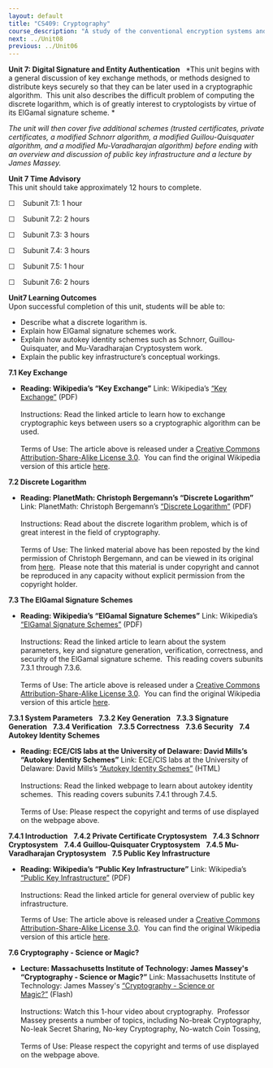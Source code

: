 ```yaml
---
layout: default
title: "CS409: Cryptography"
course_description: "A study of the conventional encryption systems and classical cryptography, exploring the use of secret key (or symmetric) cryptography, public-key (or asymmetric) cryptography, and hash functions."
next: ../Unit08
previous: ../Unit06
---
```

**Unit 7: Digital Signature and Entity Authentication** <span
id="7"></span> 
*This unit begins with a general discussion of key exchange methods, or
methods designed to distribute keys securely so that they can be later
used in a cryptographic algorithm.  This unit also describes the
difficult problem of computing the discrete logarithm, which is of
greatly interest to cryptologists by virtue of its ElGamal signature
scheme. *  
  
 *The unit will then cover five additional schemes (trusted
certificates, private certificates, a modified Schnorr algorithm, a
modified Guillou-Quisquater algorithm, and a modified Mu-Varadharajan
algorithm) before ending with an overview and discussion of public key
infrastructure and a lecture by James Massey.*

**Unit 7 Time Advisory**  
This unit should take approximately 12 hours to complete.

☐    Subunit 7.1: 1 hour

☐    Subunit 7.2: 2 hours

☐    Subunit 7.3: 3 hours

☐    Subunit 7.4: 3 hours

☐    Subunit 7.5: 1 hour

☐    Subunit 7.6: 2 hours

**Unit7 Learning Outcomes**  
Upon successful completion of this unit, students will be able to:

-   Describe what a discrete logarithm is.
-   Explain how ElGamal signature schemes work.
-   Explain how autokey identity schemes such as Schnorr,
    Guillou-Quisquater, and Mu-Varadharajan Cryptosystem work.
-   Explain the public key infrastructure’s conceptual workings.

**7.1 Key Exchange** <span id="7.1"></span> 
-   **Reading: Wikipedia’s “Key Exchange”**
    Link: Wikipedia’s [“Key
    Exchange](https://resources.saylor.org/archived/wp-content/uploads/2012/07/Key-exchange1.pdf)[”](https://resources.saylor.org/archived/wp-content/uploads/2012/07/Key-exchange1.pdf)
    (PDF)  
        
     Instructions: Read the linked article to learn how to exchange
    cryptographic keys between users so a cryptographic algorithm can be
    used.  
        
     Terms of Use: The article above is released under a [Creative
    Commons Attribution-Share-Alike License
    3.0](http://creativecommons.org/licenses/by-sa/3.0/).  You can find
    the original Wikipedia version of this article
    [here](http://en.wikipedia.org/wiki/Key_exchange).

**7.2 Discrete Logarithm** <span id="7.2"></span> 
-   **Reading: PlanetMath: Christoph Bergemann’s “Discrete Logarithm”**
    Link: PlanetMath: Christoph Bergemann’s [“Discrete
    Logarithm](https://resources.saylor.org/archived/wp-content/uploads/2012/07/CS409-7.2.pdf)[”](https://resources.saylor.org/archived/wp-content/uploads/2012/07/CS409-7.2.pdf)
    (PDF)  
        
     Instructions: Read about the discrete logarithm problem, which is
    of great interest in the field of cryptography.  
        
     Terms of Use: The linked material above has been reposted by the
    kind permission of Christoph Bergemann, and can be viewed in its
    original from
    [here](http://planetmath.org/encyclopedia/DiscreteLogarithm.html).  Please
    note that this material is under copyright and cannot be reproduced
    in any capacity without explicit permission from the copyright
    holder. 

**7.3 The ElGamal Signature Schemes** <span id="7.3"></span> 
-   **Reading: Wikipedia’s “ElGamal Signature Schemes”**
    Link: Wikipedia’s [“ElGamal Signature
    Schemes](https://resources.saylor.org/archived/wp-content/uploads/2012/07/ElGamal-signature-scheme.pdf)[”](https://resources.saylor.org/archived/wp-content/uploads/2012/07/ElGamal-signature-scheme.pdf)
    (PDF)  
        
     Instructions: Read the linked article to learn about the system
    parameters, key and signature generation, verification, correctness,
    and security of the ElGamal signature scheme.  This reading covers
    subunits 7.3.1 through 7.3.6.  
        
     Terms of Use: The article above is released under a [Creative
    Commons Attribution-Share-Alike License
    3.0](http://creativecommons.org/licenses/by-sa/3.0/).  You can find
    the original Wikipedia version of this article
    [here](http://en.wikipedia.org/wiki/ElGamal_signature_scheme).

**7.3.1 System Parameters** <span id="7.3.1"></span> 
**7.3.2 Key Generation** <span id="7.3.2"></span> 
**7.3.3 Signature Generation** <span id="7.3.3"></span> 
**7.3.4 Verification** <span id="7.3.4"></span> 
**7.3.5 Correctness** <span id="7.3.5"></span> 
**7.3.6 Security** <span id="7.3.6"></span> 
**7.4 Autokey Identity Schemes** <span id="7.4"></span> 
-   **Reading: ECE/CIS labs at the University of Delaware: David Mills’s
    “Autokey Identity Schemes”**
    Link: ECE/CIS labs at the University of Delaware: David Mills’s
    [“Autokey Identity
    Schemes](http://www.eecis.udel.edu/~mills/ident.html)[”](http://www.eecis.udel.edu/~mills/ident.html)
    (HTML)  
        
     Instructions: Read the linked webpage to learn about autokey
    identity schemes.  This reading covers subunits 7.4.1 through
    7.4.5.  
        
     Terms of Use: Please respect the copyright and terms of use
    displayed on the webpage above.

**7.4.1 Introduction** <span id="7.4.1"></span> 
**7.4.2 Private Certificate Cryptosystem** <span id="7.4.2"></span> 
**7.4.3 Schnorr Cryptosystem** <span id="7.4.3"></span> 
**7.4.4 Guillou-Quisquater Cryptosystem** <span id="7.4.4"></span> 
**7.4.5 Mu-Varadharajan Cryptosystem** <span id="7.4.5"></span> 
**7.5 Public Key Infrastructure** <span id="7.5"></span> 
-   **Reading: Wikipedia’s “Public Key Infrastructure”**
    Link: Wikipedia’s [“Public Key
    Infrastructure](https://resources.saylor.org/archived/wp-content/uploads/2012/07/Public-key-infrastructure1.pdf)[”](https://resources.saylor.org/archived/wp-content/uploads/2012/07/Public-key-infrastructure1.pdf)
    (PDF)  
        
     Instructions: Read the linked article for general overview of
    public key infrastructure.  
      
     Terms of Use: The article above is released under a [Creative
    Commons Attribution-Share-Alike License
    3.0](http://creativecommons.org/licenses/by-sa/3.0/).  You can find
    the original Wikipedia version of this article
    [here](http://en.wikipedia.org/wiki/Public_key_infrastructure).

**7.6 Cryptography - Science or Magic?** <span id="7.6"></span> 
-   **Lecture: Massachusetts Institute of Technology: James Massey's
    “Cryptography - Science or Magic?”**
    Link: Massachusetts Institute of Technology: James Massey's
    [“Cryptography - Science or
    Magic?”](http://mitworld.mit.edu/video/42) (Flash)  
        
     Instructions: Watch this 1-hour video about cryptography. 
    Professor Massey presents a number of topics, including No-break
    Cryptography, No-leak Secret Sharing, No-key Cryptography, No-watch
    Coin Tossing,  
        
     Terms of Use: Please respect the copyright and terms of use
    displayed on the webpage above.


